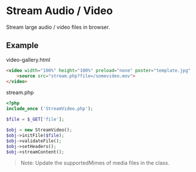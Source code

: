# **Stream Audio / Video**

Stream large audio / video files in browser.


## Example

video-gallery.html

```HTML
<video width="100%" height="100%" preload="none" poster="template.jpg" controls="">
    <source src="stream.php?file=/somevideo.mov">
</video>
```

stream.php

```PHP
<?php
include_once ('StreamVideo.php');

$file = $_GET['file'];

$obj = new StreamVideo();
$obj->initFile($file);
$obj->validateFile();
$obj->setHeaders();
$obj->streamContent();
```
> Note: Update the supportedMimes of media files in the class.